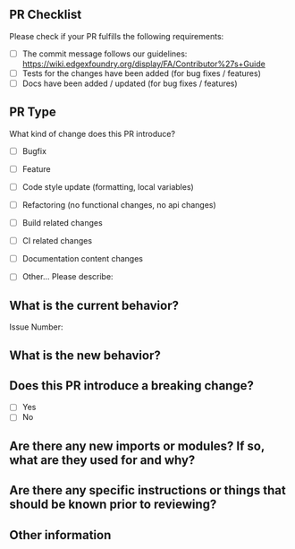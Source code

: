 ## PR Checklist
Please check if your PR fulfills the following requirements:

- [ ] The commit message follows our guidelines: https://wiki.edgexfoundry.org/display/FA/Contributor%27s+Guide
- [ ] Tests for the changes have been added (for bug fixes / features)
- [ ] Docs have been added / updated (for bug fixes / features)

## PR Type
What kind of change does this PR introduce?
<!-- Please check the one that applies to this PR using "x". -->

- [ ] Bugfix
- [ ] Feature
- [ ] Code style update (formatting, local variables)
- [ ] Refactoring (no functional changes, no api changes)
- [ ] Build related changes
- [ ] CI related changes
- [ ] Documentation content changes
- [ ] Other... Please describe:


## What is the current behavior?
<!-- Please describe the current behavior and link to a relevant issue. -->

Issue Number:


## What is the new behavior?


## Does this PR introduce a breaking change?
<!-- If this PR contains a breaking change, please describe the impact and migration path for existing applications below. -->

- [ ] Yes
- [ ] No

## Are there any new imports or modules? If so, what are they used for and why?


## Are there any specific instructions or things that should be known prior to reviewing?

## Other information